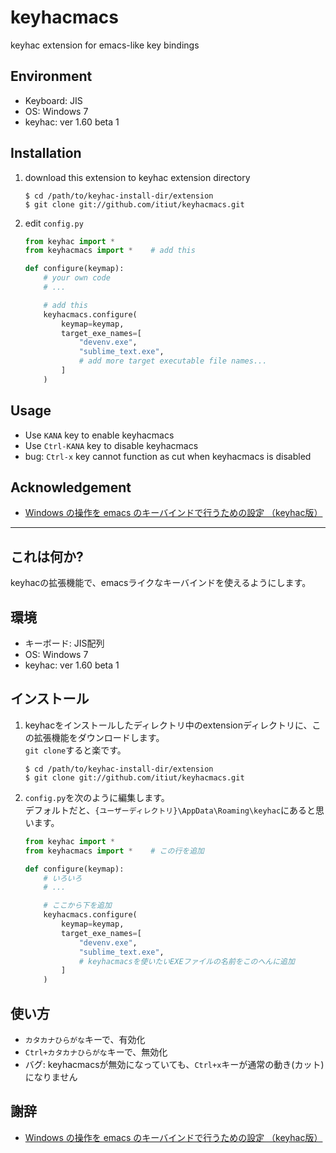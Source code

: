 # keyhacmacs
keyhac extension for emacs-like key bindings

## Environment
* Keyboard: JIS
* OS: Windows 7
* keyhac: ver 1.60 beta 1

## Installation
1. download this extension to keyhac extension directory
    ```
    $ cd /path/to/keyhac-install-dir/extension
    $ git clone git://github.com/itiut/keyhacmacs.git
    ```

2. edit `config.py`
    ```python
    from keyhac import *
    from keyhacmacs import *    # add this

    def configure(keymap):
        # your own code
        # ...

        # add this
        keyhacmacs.configure(
            keymap=keymap,
            target_exe_names=[
                "devenv.exe",
                "sublime_text.exe",
                # add more target executable file names...
            ]
        )
    ```

## Usage
* Use `KANA` key to enable keyhacmacs
* Use `Ctrl-KANA` key to disable keyhacmacs
* bug: `Ctrl-x` key cannot function as cut when keyhacmacs is disabled

## Acknowledgement
* [Windows の操作を emacs のキーバインドで行うための設定 （keyhac版）](http://www49.atwiki.jp/ntemacs/pages/25.html)


-----


## これは何か?
keyhacの拡張機能で、emacsライクなキーバインドを使えるようにします。

## 環境
* キーボード: JIS配列
* OS: Windows 7
* keyhac: ver 1.60 beta 1

## インストール
1. keyhacをインストールしたディレクトリ中のextensionディレクトリに、この拡張機能をダウンロードします。  
    `git clone`すると楽です。
    ```
    $ cd /path/to/keyhac-install-dir/extension
    $ git clone git://github.com/itiut/keyhacmacs.git
    ```

2. `config.py`を次のように編集します。  
    デフォルトだと、`{ユーザーディレクトリ}\AppData\Roaming\keyhac`にあると思います。
    ```python
    from keyhac import *
    from keyhacmacs import *    # この行を追加

    def configure(keymap):
        # いろいろ
        # ...

        # ここから下を追加
        keyhacmacs.configure(
            keymap=keymap,
            target_exe_names=[
                "devenv.exe",
                "sublime_text.exe",
                # keyhacmacsを使いたいEXEファイルの名前をこのへんに追加
            ]
        )
    ```

## 使い方
* `カタカナひらがな`キーで、有効化
* `Ctrl+カタカナひらがな`キーで、無効化
* バグ: keyhacmacsが無効になっていても、`Ctrl+x`キーが通常の動き(カット)になりません

## 謝辞
* [Windows の操作を emacs のキーバインドで行うための設定 （keyhac版）](http://www49.atwiki.jp/ntemacs/pages/25.html)
